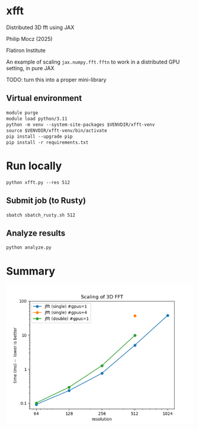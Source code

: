 # xfft

Distributed 3D fft using JAX

Philip Mocz (2025)

Flatiron Institute

An example of scaling `jax.numpy.fft.fftn` to work in a distributed GPU setting, in pure JAX

TODO: turn this into a proper mini-library

## Virtual environment

```console
module purge
module load python/3.11
python -m venv --system-site-packages $VENVDIR/xfft-venv
source $VENVDIR/xfft-venv/bin/activate
pip install --upgrade pip
pip install -r requirements.txt
```

# Run locally

```console
python xfft.py --res 512
```

## Submit job (to Rusty)

```console
sbatch sbatch_rusty.sh 512
```

## Analyze results

```console
python analyze.py
```

# Summary

![Scaling](scaling.png)
